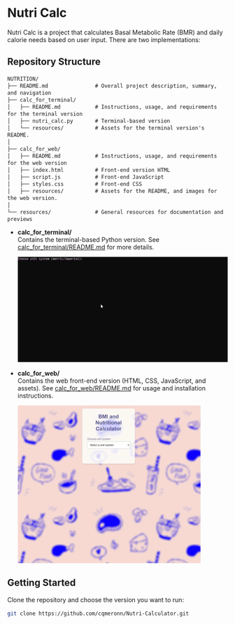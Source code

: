# Nutri Calc

Nutri Calc is a project that calculates Basal Metabolic Rate (BMR) and daily calorie needs based on user input. There are two implementations:


## Repository Structure

```
NUTRITION/
├── README.md               # Overall project description, summary, and navigation
├── calc_for_terminal/
│   ├── README.md           # Instructions, usage, and requirements for the terminal version
│   ├── nutri_calc.py       # Terminal-based version
│   └── resources/          # Assets for the terminal version's README.
│
├── calc_for_web/
│   ├── README.md           # Instructions, usage, and requirements for the web version
│   ├── index.html          # Front-end version HTML
│   ├── script.js           # Front-end JavaScript
│   ├── styles.css          # Front-end CSS
│   ├── resources/          # Assets for the README, and images for the web version.
│
└── resources/              # General resources for documentation and previews
```



- **calc_for_terminal/**  
  Contains the terminal-based Python version. See [calc_for_terminal/README.md](calc_for_terminal/README.md) for more details.
    
    ![calc_for_terminal_preview](resources/preview_terminal.gif)



- **calc_for_web/**  
  Contains the web front-end version (HTML, CSS, JavaScript, and assets). See [calc_for_web/README.md](calc_for_web/README.md) for usage and installation instructions.

    ![calc_for_web_preview](resources/preview_web.gif)
  



## Getting Started

Clone the repository and choose the version you want to run:

```sh
git clone https://github.com/cqmeronn/Nutri-Calculator.git

